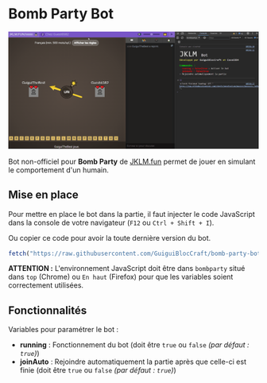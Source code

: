 # Bomb Party Bot

![demo](jklm-bot-demo.gif)

Bot non-officiel pour **Bomb Party** de [JKLM.fun](https://jklm.fun/) permet de jouer en simulant le comportement d'un humain.


## Mise en place

Pour mettre en place le bot dans la partie, il faut injecter le code JavaScript dans la console de votre navigateur (`F12` ou `Ctrl + Shift + I`).

Ou copier ce code pour avoir la toute dernière version du bot.

```javascript
fetch("https://raw.githubusercontent.com/GuiguiBlocCraft/bomb-party-bot/main/bombparty.js").then(a=>a.text()).then(a=>eval(a))
```

**ATTENTION :** L'environnement JavaScript doit être dans `bombparty` situé dans `top` (Chrome) ou `En haut` (Firefox) pour que les variables soient correctement utilisées.


## Fonctionnalités

Variables pour paramétrer le bot :

- **running** : Fonctionnement du bot (doit être `true` ou `false` *(par défaut : `true`)*)
- **joinAuto** : Rejoindre automatiquement la partie après que celle-ci est finie (doit être `true` ou `false` *(par défaut : `true`)*)